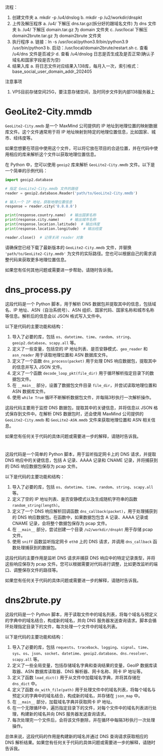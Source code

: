 流程：
  1. 创建文件夹
    a. mkdir -p /u4/dnslog
    b. mkdir -p /u2/workdir/dnspkt
  2. 上传及解压程序
    a. /u4/ 下解压 dns.tar.gz(拆分好的跟域名文件) 为 dns 文件夹
    b. /u4/ 下解压 domain.tar.gz 为 domain 文件夹
    c. /usr/local 下解压 domain2brute.tar.gz 为 domain2brute 文件夹
  3. 执行程序
    a. 链接：ln -s /usr/local/python3.9/bin/python3.9 /usr/bin/python3
    b. 启动：/usr/local/domain2brute/restart.sh
    c. 查看 /u4/dns 文件是否减少
    d. 查看 /u4/dnslog 日志是否生成及是否正常(确认子域名和国家字段是否为空)
  4. 结果入库
    a. 将日志文件对应结果入138库，每月入一次，索引格式：base_social_user_domain_addr_202405

注意事项
  1. VPS目前存储空间25G，要注意存储空间，及时同步文件到内部138服务器上


# GeoLite2-City.mmdb

`GeoLite2-City.mmdb` 是一个 MaxMind 公司提供的 IP 地址到地理位置的映射数据库文件。这个文件通常用于将 IP 地址映射到特定的地理位置信息，比如国家、城市、经纬度等。

如果您想要在项目中使用这个文件，可以将它放在项目的合适位置，并在代码中使用相应的库来解析这个文件以获取地理位置信息。

在 Python 中，您可以使用 `geoip2` 库来解析 `GeoLite2-City.mmdb` 文件。以下是一个简单的示例代码：

```python
import geoip2.database

# 指定 GeoLite2-City.mmdb 文件的路径
reader = geoip2.database.Reader('path/to/GeoLite2-City.mmdb')

# 输入一个 IP 地址，获取地理位置信息
response = reader.city('8.8.8.8')

print(response.country.name)  # 输出国家名称
print(response.city.name)     # 输出城市名称
print(response.location.latitude)  # 输出纬度
print(response.location.longitude)  # 输出经度

reader.close()  # 记得关闭 reader 对象
```

请确保您已经下载了最新版本的 `GeoLite2-City.mmdb` 文件，并替换 `'path/to/GeoLite2-City.mmdb'` 为文件的实际路径。您也可以根据自己的需求调整代码来获取更多地理位置信息。

如果您有任何其他问题或需要进一步帮助，请随时告诉我。



# dns_process.py

这段代码是一个 Python 脚本，用于解析 DNS 数据包并提取其中的信息，包括域名、IP 地址、ASN（自治系统号）、ASN 组织、国家代码、国家名称和城市名称等信息。解析后的信息会以 JSON 格式写入文件中。

以下是代码的主要功能和结构：

1. 导入了必要的库，包括 `os`、`datetime`、`time`、`random`、`string`、`geoip2.database`、`scapy.all` 等。
2. 定义了一些变量，包括空的 IP 地址列表、是否安静模式、`geo_reader` 和 `asn_reader` 用于读取地理位置和 ASN 数据库文件。
3. 定义了一个函数 `dns_process(packet)` 用于处理 DNS 响应数据包，提取其中的信息并写入 JSON 文件。
4. 定义了一个函数 `decode_loop_pkt(file_dir)` 用于循环解析指定目录下的数据包文件。
5. 在 `__main__` 部分，设置了数据包文件目录 `file_dir`，并尝试读取地理位置和 ASN 数据库文件。
6. 使用 `while True` 循环不断解析数据包文件，并每隔3秒执行一次解析操作。

这段代码主要用于监控 DNS 数据包，提取其中的关键信息，并将信息以 JSON 格式保存到文件中。在解析 DNS 数据包时，还会使用 MaxMind 公司提供的 `GeoLite2-City.mmdb` 和 `GeoLite2-ASN.mmdb` 文件来获取地理位置和 ASN 相关信息。

如果您有任何关于代码的具体问题或需要进一步的解释，请随时告诉我。


# 
这段代码是一个简单的 Python 脚本，用于监听指定网卡上的 DNS 请求，并提取 DNS 响应中的关键信息，包括 A 记录、AAAA 记录和 CNAME 记录，并将捕获到的 DNS 响应数据包保存为 pcap 文件。

以下是代码的主要功能和结构：

1. 导入了必要的库，包括 `os`、`datetime`、`time`、`random`、`string`、`scapy.all` 等。
2. 定义了空的 IP 地址列表、是否安静模式以及生成随机字符串的函数 `random_string(length)`。
3. 定义了一个 DNS 响应解析回调函数 `dns_callback(packet)`，用于处理捕获到的 DNS 响应数据包。在函数中，如果数据包包含 A 记录、AAAA 记录或 CNAME 记录，会将整个数据包保存为 pcap 文件。
4. 在 `__main__` 部分，尝试创建一个目录 `/u2/workdir/dnspkt` 用于存储 pcap 文件。
5. 使用 `sniff` 函数监听指定网卡 `eth0` 上的 DNS 请求，并调用 `dns_callback` 函数处理捕获到的数据包。

这段代码的主要作用是监听 DNS 请求并捕获 DNS 响应中的特定记录类型，并将这些响应保存为 pcap 文件。您可以根据需要对代码进行调整，比如更改监听的端口、调整保存文件的路径等。

如果您有任何关于代码的具体问题或需要进一步的解释，请随时告诉我。




# dns2brute.py
这段代码是一个 Python 脚本，用于读取文件中的域名列表，将每个域名与预定义的字典中的域名结合，构成新的域名，并向 DNS 服务器发送查询请求。脚本会循环处理指定目录下的文件，每次处理一个文件中的域名列表。

以下是代码的主要功能和结构：

1. 导入了必要的库，包括 `requests`、`traceback`、`logging`、`signal`、`time`、`sys`、`os`、`json`、`socket`、`datetime`、`geoip2.database`、`dns.resolver`、`scapy.all` 等。
2. 定义了一些全局变量，包括存储域名字典和查询结果的变量，GeoIP 数据库读取器、ASN 数据库读取器、DNS 解析器、网卡名称、网卡 IP 地址等。
3. 定义了函数 `load_dict()` 用于从文件中加载域名字典，并将其存储在 `dns_dict` 中。
4. 定义了函数 `do_with_file(path)` 用于处理文件中的域名列表，将每个域名与预定义的字典中的域名结合，构成新的域名，并存储在 `json_map` 中。
5. 在 `__main__` 部分，加载域名字典并获取网卡 IP 地址。
6. 在一个无限循环中，遍历指定目录下的文件，对每个文件中的域名列表进行处理，构建新的域名并向 DNS 服务器发送查询请求。
7. 每次处理完一个文件后，会将该文件删除，并在循环中每隔3秒执行一次处理操作。

总体来说，这段代码的作用是构建新的域名并通过 DNS 查询请求获取相应的 DNS 解析结果。如果您有任何关于代码的具体问题或需要进一步的解释，请随时告诉我。